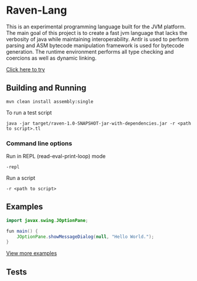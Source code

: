 # Raven-Lang

This is an experimental programming language built for the JVM platform. The main
goal of this project is to create a fast jvm language that lacks the verbosity
of java while maintaining interoperability. Antlr is used to perform parsing
and ASM bytecode manipulation framework is used for bytecode generation.
The runtime environment performs all type checking and coercions as well
as dynamic linking.


[Click here to try](http://bradleywood.me/projects/jvmlang.html)

## Building and Running


```
mvn clean install assembly:single
```

To run a test script


```
java -jar target/raven-1.0-SNAPSHOT-jar-with-dependencies.jar -r <path to script>.tl
```

### Command line options

Run in REPL (read-eval-print-loop) mode
```
-repl
```

Run a script
```
-r <path to script>
```

## Examples

``` Java
import javax.swing.JOptionPane;

fun main() {
    JOptionPane.showMessageDialog(null, "Hello World.");
}
```

[View more examples](https://github.com/BradleyWood/TlDemo)

## Tests

